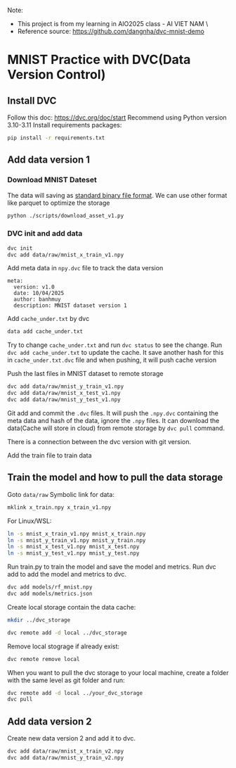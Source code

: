 Note:
- This project is from my learning in AIO2025 class - AI VIET NAM \
- Reference source: https://github.com/dangnha/dvc-mnist-demo

# MNIST Practice with DVC(Data Version Control)


## Install DVC
Follow this doc: https://dvc.org/doc/start
Recommend using Python version 3.10-3.11
Install requirements packages:
```bash
pip install -r requirements.txt
```

## Add data version 1
### Download MNIST Dateset
The data will saving as [standard binary file format](https://github.com/numpy/numpy/blob/067cb067cb17a20422e51da908920a4fbb3ab851/doc/neps/nep-0001-npy-format.rst). We can use other format like parquet to optimize the storage
```bash
python ./scripts/download_asset_v1.py
```
### DVC init and add data
```bash
dvc init
dvc add data/raw/mnist_x_train_v1.npy
```

Add meta data in `npy.dvc` file to track the data version
```
meta:
  version: v1.0
  date: 10/04/2025
  author: banhmuy
  description: MNIST dataset version 1
```

Add `cache_under.txt` by dvc
```bash
data add cache_under.txt
```

Try to change `cache_under.txt` and run `dvc status` to see the change. Run `dvc add cache_under.txt` to update the cache.
It save another hash for this  in `cache_under.txt.dvc` file and when pushing, it will push cache version

Push the last files in MNIST dataset to remote storage
```bash
dvc add data/raw/mnist_y_train_v1.npy
dvc add data/raw/mnist_x_test_v1.npy
dvc add data/raw/mnist_y_test_v1.npy
```

Git add and commit the `.dvc` files. It will push the `.npy.dvc` containing the meta data and hash of the data, ignore the `.npy` files.
It can download the data(Cache will store in cloud) from remote storage by `dvc pull` command.

There is a connection between the dvc version with git version.

Add the train file to train data

## Train the model and how to pull the data storage
Goto `data/raw`
Symbolic link for data:
```bash
mklink x_train.npy x_train_v1.npy
```
For Linux/WSL:
```bash
ln -s mnist_x_train_v1.npy mnist_x_train.npy
ln -s mnist_y_train_v1.npy mnist_y_train.npy
ln -s mnist_x_test_v1.npy mnist_x_test.npy
ln -s mnist_y_test_v1.npy mnist_y_test.npy
```
Run train.py to train the model and save the model and metrics.
Run dvc add to add the model and metrics to dvc.
```bash
dvc add models/rf_mnist.npy
dvc add models/metrics.json
```
Create local storage contain the data cache:
```bash
mkdir ../dvc_storage

dvc remote add -d local ../dvc_storage
```
Remove local stograge if already exist:
```bash
dvc remote remove local
```
When you want to pull the dvc storage to your local machine, create a folder with the same level as git folder and run:
```bash
dvc remote add -d local ../your_dvc_storage
dvc pull
```
## Add data version 2
Create new data version 2 and add it to dvc.
```bash
dvc add data/raw/mnist_x_train_v2.npy
dvc add data/raw/mnist_y_train_v2.npy
```
